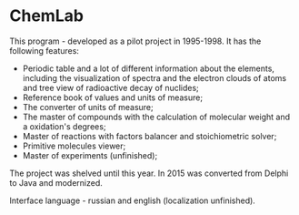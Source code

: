 # ChemLab

This program - developed as a pilot project in 1995-1998.
It has the following features:
- Periodic table and a lot of different information about the elements, including the visualization of spectra and 
the electron clouds of atoms and tree view of radioactive decay of nuclides;
- Reference book of values and units of measure;
- The converter of  units of measure;
- The master of compounds with the calculation of molecular weight and a oxidation's degrees;
- Master of reactions with factors balancer and stoichiometric solver;
- Primitive molecules viewer;
- Master of experiments (unfinished);

The project was shelved until this year. In 2015 was converted from Delphi to Java and modernized. 

Interface language - russian and english (localization unfinished).